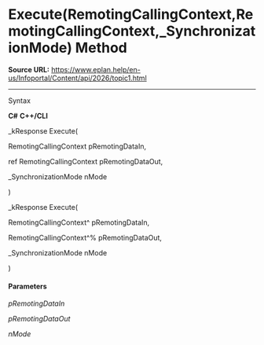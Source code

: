 # Execute(RemotingCallingContext,RemotingCallingContext,_SynchronizationMode) Method

**Source URL:** https://www.eplan.help/en-us/Infoportal/Content/api/2026/topic1.html

---

Syntax

**C#**
**C++/CLI**


_kResponse Execute( 

   RemotingCallingContext pRemotingDataIn,

   ref RemotingCallingContext pRemotingDataOut,

   _SynchronizationMode nMode

)

_kResponse Execute( 

   RemotingCallingContext^ pRemotingDataIn,

   RemotingCallingContext^% pRemotingDataOut,

   _SynchronizationMode nMode

)


#### Parameters

*pRemotingDataIn*


*pRemotingDataOut*


*nMode*
